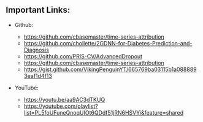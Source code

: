 ## Important Links:
- Github:
    - https://github.com/cbasemaster/time-series-attribution
    - https://github.com/chollette/2GDNN-for-Diabetes-Prediction-and-Diagnosis
    - https://github.com/PRIS-CV/AdvancedDropout
    - https://github.com/cbasemaster/time-series-attribution
    - https://gist.github.com/VikingPenguinYT/665769ba03115b1a0888893eaf1d4f13

- YouTube:
    - https://youtu.be/aa9AC3dTKUQ
    - https://youtube.com/playlist?list=PL5foUFuneQnoqUIOt6QDdf51jRN6HSVYi&feature=shared
    
